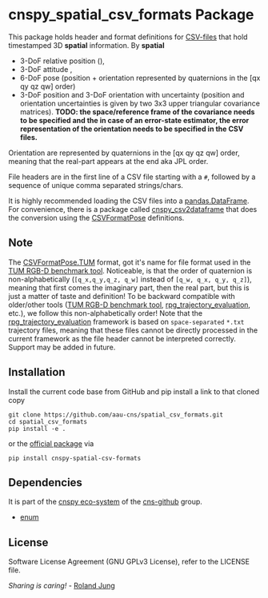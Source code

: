 # cnspy_spatial_csv_formats Package

This package holds header and format definitions for [CSV-files](https://en.wikipedia.org/wiki/Comma-separated_values) that hold timestamped 3D **spatial** information. 
By **spatial** 
- 3-DoF relative position (), 
- 3-DoF attitude , 
- 6-DoF pose (position + orientation represented by quaternions in the [qx qy qz qw] order)
- 3-DoF position and 3-DoF orientation with uncertainty (position and orientation uncertainties is given by two 3x3 upper triangular covariance matrices). **TODO: the space/reference frame of the covariance needs to be specified and the in case of an error-state estimator, the error representation of the orientation needs to be specified in the CSV files.**  

Orientation are represented by quaternions in the [qx qy qz qw] order, meaning that the real-part appears at the end aka JPL order.

File headers are in the first line of a CSV file starting with a `#`, followed by a sequence of unique comma separated strings/chars. 

It is highly recommended loading the CSV files into a [pandas.DataFrame](https://pypi.org/project/pandas/). For convenience, there is a package called [cnspy_csv2dataframe](https://github.com/aau-cns/cnspy_csv2dataframe) that does the conversion using the [CSVFormatPose](CSVFormatPose.py) definitions.


## Note

The [CSVFormatPose.TUM](./cnspy_spatial_csv_formats/CSVSpatialFormatType.py) format, got it's name for file format used in the [TUM RGB-D benchmark tool](https://vision.in.tum.de/data/datasets/rgbd-dataset/tools#evaluation). Noticeable, is that the order of quaternion is non-alphabetically (`[q_x,q_y,q_z, q_w]` instead of `[q_w, q_x, q_y, q_z]`), meaning that first comes the imaginary part, then the real part, but this is just a matter of taste and definition! To be backward compatible with older/other tools ([TUM RGB-D benchmark tool](ttps://vision.in.tum.de/data/datasets/rgbd-dataset/tools#evaluation), [rpg_trajectory_evaluation](https://github.com/uzh-rpg/rpg_trajectory_evaluation), etc.), we follow this non-alphabetically order!
Note that the  [rpg_trajectory_evaluation](https://github.com/uzh-rpg/rpg_trajectory_evaluation) framework is based on `space-separated`  `*.txt` trajectory files, meaning that these files cannot be directly processed in the current framework as the file header cannot be interpreted correctly. Support may be added in future.   

## Installation

Install the current code base from GitHub and pip install a link to that cloned copy
```
git clone https://github.com/aau-cns/spatial_csv_formats.git
cd spatial_csv_formats
pip install -e .
```
or the [official package](https://pypi.org/project/cnspy-spatial-csv-formats/) via
```commandline
pip install cnspy-spatial-csv-formats
```


## Dependencies

It is part of the [cnspy eco-system](hhttps://github.com/aau-cns/cnspy_eco_system_test) of the [cns-github](https://github.com/aau-cns) group.  

* [enum]()

## License


Software License Agreement (GNU GPLv3  License), refer to the LICENSE file.

*Sharing is caring!* - [Roland Jung](https://github.com/jungr-ait)
